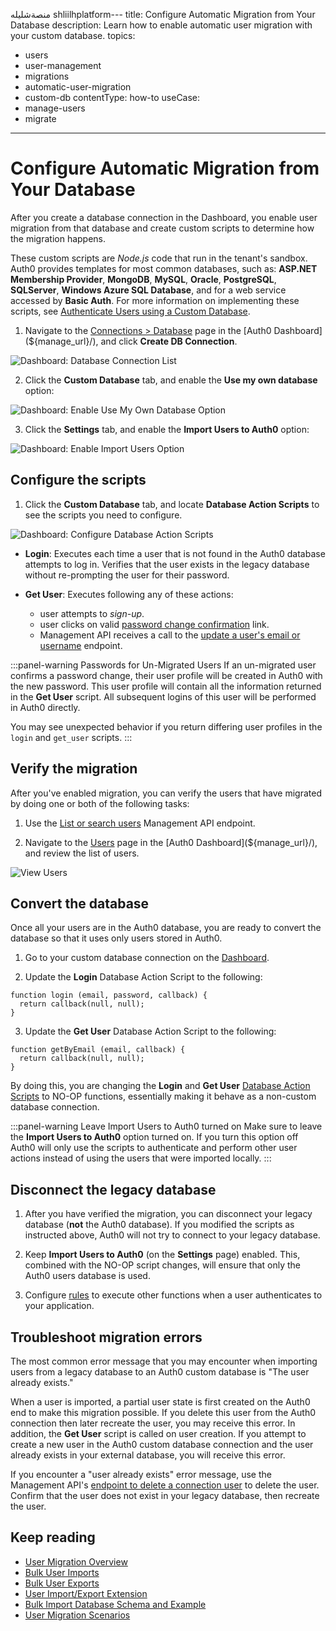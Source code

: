 منصةشليله
shliilhplatform---
title: Configure Automatic Migration from Your Database
description: Learn how to enable automatic user migration with your custom database. 
topics:
  - users
  - user-management
  - migrations
  - automatic-user-migration
  - custom-db
contentType: how-to
useCase:
  - manage-users
  - migrate
---
# Configure Automatic Migration from Your Database

After you create a database connection in the Dashboard, you enable user migration from that database and create custom scripts to determine how the migration happens. 

These custom scripts are *Node.js* code that run in the tenant's sandbox. Auth0 provides templates for most common databases, such as: **ASP.NET Membership Provider**, **MongoDB**, **MySQL**, **Oracle**, **PostgreSQL**, **SQLServer**, **Windows Azure SQL Database**, and for a web service accessed by **Basic Auth**. For more information on implementing these scripts, see [Authenticate Users using a Custom Database](/connections/database/mysql).

1. Navigate to the [Connections > Database](${manage_url}/#/connections/database) page in the [Auth0 Dashboard](${manage_url}/), and click **Create DB Connection**.

![Dashboard: Database Connection List](/media/articles/dashboard/connections/database/connections-db-list.png)

2. Click the **Custom Database** tab, and enable the **Use my own database** option:

![Dashboard: Enable Use My Own Database Option](/media/articles/dashboard/connections/database/connections-db-settings-custom-1.png)

3. Click the **Settings** tab, and enable the **Import Users to Auth0** option:

![Dashboard: Enable Import Users Option](/media/articles/dashboard/connections/database/connections-db-settings-main-2.png)

## Configure the scripts 

1. Click the **Custom Database** tab, and locate **Database Action Scripts** to see the scripts you need to configure.

![Dashboard: Configure Database Action Scripts](/media/articles/dashboard/connections/database/connections-db-settings-custom-1.png)

- **Login**: Executes each time a user that is not found in the Auth0 database attempts to log in. Verifies that the user exists in the legacy database without re-prompting the user for their password.

- **Get User**: Executes following any of these actions:
    * user attempts to *sign-up*.
    * user clicks on valid [password change confirmation](/libraries/lock/customization#rememberlastlogin-boolean-) link.
    * Management API receives a call to the [update a user's email or username](/api/v2#!/Users/patch_users_by_id) endpoint.

:::panel-warning Passwords for Un-Migrated Users
If an un-migrated user confirms a password change, their user profile will be created in Auth0 with the new password. This user profile will contain all the information returned in the **Get User** script. All subsequent logins of this user will be performed in Auth0 directly.

You may see unexpected behavior if you return differing user profiles in the `login` and `get_user` scripts.
:::

## Verify the migration

After you've enabled migration, you can verify the users that have migrated by doing one or both of the following tasks:

1. Use the [List or search users](/api/v2#!/Users/get_users) Management API endpoint.

2. Navigate to the [Users](${manage_url}/#/users) page in the [Auth0 Dashboard](${manage_url}/), and review the list of users.

![View Users](/media/articles/dashboard/users-roles/users-list.png)

## Convert the database 

Once all your users are in the Auth0 database, you are ready to convert the database so that it uses only users stored in Auth0.

1. Go to your custom database connection on the [Dashboard](${manage_url}/#/connections/database).

2. Update the **Login** Database Action Script to the following:

```
function login (email, password, callback) {
  return callback(null, null);
}
```

3. Update the **Get User** Database Action Script to the following:

```
function getByEmail (email, callback) {
  return callback(null, null);
}
```

By doing this, you are changing the **Login** and **Get User** [Database Action Scripts](/connections/database/mysql#3-provide-action-scripts) to NO-OP functions, essentially making it behave as a non-custom database connection.

:::panel-warning Leave Import Users to Auth0 turned on
Make sure to leave the **Import Users to Auth0** option turned on. If you turn this option off Auth0 will only use the scripts to authenticate and perform other user actions instead of using the users that were imported locally.
:::

## Disconnect the legacy database

1. After you have verified the migration, you can disconnect your legacy database (**not** the Auth0 database). If you modified the scripts as instructed above, Auth0 will not try to connect to your legacy database.

2. Keep **Import Users to Auth0** (on the **Settings** page) enabled. This, combined with the NO-OP script changes, will ensure that only the Auth0 users database is used. 

3. Configure [rules](/rules) to execute other functions when a user authenticates to your application.

## Troubleshoot migration errors

The most common error message that you may encounter when importing users from a legacy database to an Auth0 custom database is "The user already exists." 

When a user is imported, a partial user state is first created on the Auth0 end to make this migration possible. If you delete this user from the Auth0 connection then later recreate the user, you may receive this error. In addition, the **Get User** script is called on user creation. If you attempt to create a new user in the Auth0 custom database connection and the user already exists in your external database, you will receive this error.

If you encounter a "user already exists" error message, use the Management API's [endpoint to delete a connection user](/api/management/v2#!/Connections/delete_users_by_email) to delete the user. Confirm that the user does not exist in your legacy database, then recreate the user. 

## Keep reading

* [User Migration Overview](/users/concepts/overview-user-migration)
* [Bulk User Imports](/users/guides/bulk-user-imports)
* [Bulk User Exports](/users/guides/bulk-user-exports)
* [User Import/Export Extension](/extensions/user-import-export)
* [Bulk Import Database Schema and Example](/users/references/bulk-import-database-schema-examples)
* [User Migration Scenarios](/users/references/user-migration-scenarios)

